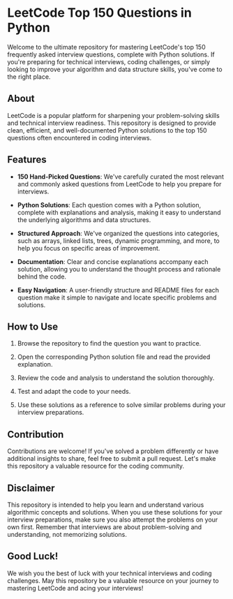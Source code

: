 # LeetCode Top 150 Questions in Python

Welcome to the ultimate repository for mastering LeetCode's top 150 frequently asked interview questions, complete with Python solutions. If you're preparing for technical interviews, coding challenges, or simply looking to improve your algorithm and data structure skills, you've come to the right place.

## About

LeetCode is a popular platform for sharpening your problem-solving skills and technical interview readiness. This repository is designed to provide clean, efficient, and well-documented Python solutions to the top 150 questions often encountered in coding interviews.

## Features

- **150 Hand-Picked Questions**: We've carefully curated the most relevant and commonly asked questions from LeetCode to help you prepare for interviews.

- **Python Solutions**: Each question comes with a Python solution, complete with explanations and analysis, making it easy to understand the underlying algorithms and data structures.

- **Structured Approach**: We've organized the questions into categories, such as arrays, linked lists, trees, dynamic programming, and more, to help you focus on specific areas of improvement.

- **Documentation**: Clear and concise explanations accompany each solution, allowing you to understand the thought process and rationale behind the code.

- **Easy Navigation**: A user-friendly structure and README files for each question make it simple to navigate and locate specific problems and solutions.

## How to Use

1. Browse the repository to find the question you want to practice.

2. Open the corresponding Python solution file and read the provided explanation.

3. Review the code and analysis to understand the solution thoroughly.

4. Test and adapt the code to your needs.

5. Use these solutions as a reference to solve similar problems during your interview preparations.

## Contribution

Contributions are welcome! If you've solved a problem differently or have additional insights to share, feel free to submit a pull request. Let's make this repository a valuable resource for the coding community.

## Disclaimer

This repository is intended to help you learn and understand various algorithmic concepts and solutions. When you use these solutions for your interview preparations, make sure you also attempt the problems on your own first. Remember that interviews are about problem-solving and understanding, not memorizing solutions.

## Good Luck!

We wish you the best of luck with your technical interviews and coding challenges. May this repository be a valuable resource on your journey to mastering LeetCode and acing your interviews!
